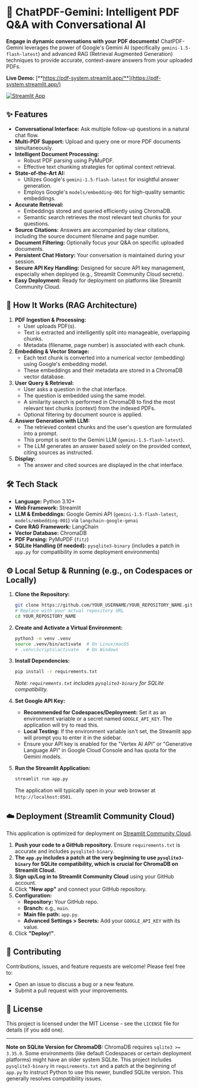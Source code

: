 # 📄 ChatPDF-Gemini: Intelligent PDF Q&A with Conversational AI

**Engage in dynamic conversations with your PDF documents!** ChatPDF-Gemini leverages the power of Google's Gemini AI (specifically `gemini-1.5-flash-latest`) and advanced RAG (Retrieval Augmented Generation) techniques to provide accurate, context-aware answers from your uploaded PDFs.

**Live Demo:** [**https://pdf-system.streamlit.app/**](https://pdf-system.streamlit.app/)

[![Streamlit App](https://static.streamlit.io/badges/streamlit_badge_black_white.svg)](https://pdf-system.streamlit.app/)

## ✨ Features

*   **Conversational Interface:** Ask multiple follow-up questions in a natural chat flow.
*   **Multi-PDF Support:** Upload and query one or more PDF documents simultaneously.
*   **Intelligent Document Processing:**
    *   Robust PDF parsing using PyMuPDF.
    *   Effective text chunking strategies for optimal context retrieval.
*   **State-of-the-Art AI:**
    *   Utilizes Google's `gemini-1.5-flash-latest` for insightful answer generation.
    *   Employs Google's `models/embedding-001` for high-quality semantic embeddings.
*   **Accurate Retrieval:**
    *   Embeddings stored and queried efficiently using ChromaDB.
    *   Semantic search retrieves the most relevant text chunks for your questions.
*   **Source Citations:** Answers are accompanied by clear citations, including the source document filename and page number.
*   **Document Filtering:** Optionally focus your Q&A on specific uploaded documents.
*   **Persistent Chat History:** Your conversation is maintained during your session.
*   **Secure API Key Handling:** Designed for secure API key management, especially when deployed (e.g., Streamlit Community Cloud secrets).
*   **Easy Deployment:** Ready for deployment on platforms like Streamlit Community Cloud.

## 🚀 How It Works (RAG Architecture)

1.  **PDF Ingestion & Processing:**
    *   User uploads PDF(s).
    *   Text is extracted and intelligently split into manageable, overlapping chunks.
    *   Metadata (filename, page number) is associated with each chunk.
2.  **Embedding & Vector Storage:**
    *   Each text chunk is converted into a numerical vector (embedding) using Google's embedding model.
    *   These embeddings and their metadata are stored in a ChromaDB vector database.
3.  **User Query & Retrieval:**
    *   User asks a question in the chat interface.
    *   The question is embedded using the same model.
    *   A similarity search is performed in ChromaDB to find the most relevant text chunks (context) from the indexed PDFs.
    *   Optional filtering by document source is applied.
4.  **Answer Generation with LLM:**
    *   The retrieved context chunks and the user's question are formulated into a prompt.
    *   This prompt is sent to the Gemini LLM (`gemini-1.5-flash-latest`).
    *   The LLM generates an answer based *solely* on the provided context, citing sources as instructed.
5.  **Display:**
    *   The answer and cited sources are displayed in the chat interface.

## 🛠️ Tech Stack

*   **Language:** Python 3.10+
*   **Web Framework:** Streamlit
*   **LLM & Embeddings:** Google Gemini API (`gemini-1.5-flash-latest`, `models/embedding-001`) via `langchain-google-genai`
*   **Core RAG Framework:** LangChain
*   **Vector Database:** ChromaDB
*   **PDF Parsing:** PyMuPDF (`fitz`)
*   **SQLite Handling (if needed):** `pysqlite3-binary` (includes a patch in `app.py` for compatibility in some deployment environments)

## ⚙️ Local Setup & Running (e.g., on Codespaces or Locally)

1.  **Clone the Repository:**
    ```bash
    git clone https://github.com/YOUR_USERNAME/YOUR_REPOSITORY_NAME.git 
    # Replace with your actual repository URL
    cd YOUR_REPOSITORY_NAME
    ```

2.  **Create and Activate a Virtual Environment:**
    ```bash
    python3 -m venv .venv
    source .venv/bin/activate  # On Linux/macOS
    # .venv\Scripts\activate   # On Windows
    ```

3.  **Install Dependencies:**
    ```bash
    pip install -r requirements.txt
    ```
    *Note: `requirements.txt` includes `pysqlite3-binary` for SQLite compatibility.*

4.  **Set Google API Key:**
    *   **Recommended for Codespaces/Deployment:** Set it as an environment variable or a secret named `GOOGLE_API_KEY`. The application will try to read this.
    *   **Local Testing:** If the environment variable isn't set, the Streamlit app will prompt you to enter it in the sidebar.
    *   Ensure your API key is enabled for the "Vertex AI API" or "Generative Language API" in Google Cloud Console and has quota for the Gemini models.

5.  **Run the Streamlit Application:**
    ```bash
    streamlit run app.py
    ```
    The application will typically open in your web browser at `http://localhost:8501`.

## ☁️ Deployment (Streamlit Community Cloud)

This application is optimized for deployment on [Streamlit Community Cloud](https://share.streamlit.io/).

1.  **Push your code to a GitHub repository.** Ensure `requirements.txt` is accurate and includes `pysqlite3-binary`.
2.  **The `app.py` includes a patch at the very beginning to use `pysqlite3-binary` for SQLite compatibility, which is crucial for ChromaDB on Streamlit Cloud.**
3.  **Sign up/Log in to Streamlit Community Cloud** using your GitHub account.
4.  Click **"New app"** and connect your GitHub repository.
5.  **Configuration:**
    *   **Repository:** Your GitHub repo.
    *   **Branch:** e.g., `main`.
    *   **Main file path:** `app.py`.
    *   **Advanced Settings > Secrets:** Add your `GOOGLE_API_KEY` with its value.
6.  Click **"Deploy!"**.

## 🤝 Contributing

Contributions, issues, and feature requests are welcome! Please feel free to:
*   Open an issue to discuss a bug or a new feature.
*   Submit a pull request with your improvements.

## 📜 License

This project is licensed under the MIT License - see the `LICENSE` file for details (if you add one).

---

**Note on SQLite Version for ChromaDB:**
ChromaDB requires `sqlite3 >= 3.35.0`. Some environments (like default Codespaces or certain deployment platforms) might have an older system SQLite. This project includes `pysqlite3-binary` in `requirements.txt` and a patch at the beginning of `app.py` to instruct Python to use this newer, bundled SQLite version. This generally resolves compatibility issues.
